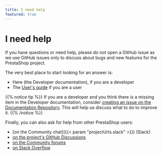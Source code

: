 ```yaml
---
title: I need help
featured: true
---
```


# I need help

If you have questions or need help, please do not open a GitHub issue as we use GitHub issues only to discuss about bugs and new features for the PrestaShop project.

The very best place to start looking for an answer is:

- Here (the Developer documentation), if you are a developer
- The [User's guide](https://docs.prestashop-project.org/v.8-documentation/v/english/) if you are a user

{{% notice tip %}}
If you are a developer and you think there is a missing item in the Developer documentation, consider [creating an issue on the Documentation Repository](https://github.com/PrestaShop/docs/issues). This will help us discuss what to do to improve it.
{{% /notice %}}

Finally, you can also ask for help from other PrestaShop users:

- [on the Community chat]({{< param "projectUrls.slack" >}}) (Slack)
- [on the project's GitHub Discussions](https://github.com/PrestaShop/PrestaShop/discussions/categories/q-a)
- [on the Community forums](https://www.prestashop.com/forums/)
- [on Stack Overflow](https://stackoverflow.com/questions/tagged/prestashop)

